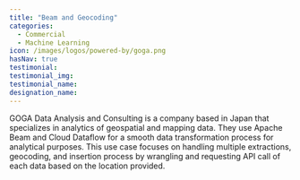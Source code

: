 ```yaml
---
title: "Beam and Geocoding"
categories:
  - Commercial
  - Machine Learning
icon: /images/logos/powered-by/goga.png
hasNav: true
testimonial: 
testimonial_img: 
testimonial_name: 
designation_name: 
---
```

<!--
Licensed under the Apache License, Version 2.0 (the "License");
you may not use this file except in compliance with the License.
You may obtain a copy of the License at

http://www.apache.org/licenses/LICENSE-2.0

Unless required by applicable law or agreed to in writing, software
distributed under the License is distributed on an "AS IS" BASIS,
WITHOUT WARRANTIES OR CONDITIONS OF ANY KIND, either express or implied.
See the License for the specific language governing permissions and
limitations under the License.
-->


GOGA Data Analysis and Consulting is a company based in Japan that specializes in analytics of geospatial and mapping data. They use Apache Beam and Cloud Dataflow for a smooth data transformation process for analytical purposes. This use case focuses on handling multiple extractions, geocoding, and insertion process by wrangling and requesting API call of each data based on the location provided.


